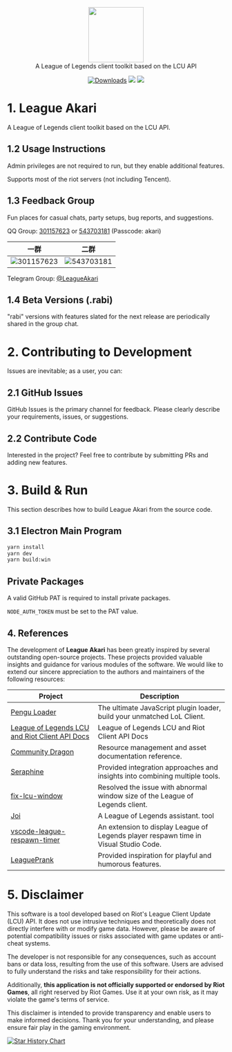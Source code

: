 <div align="center">
  <div>
    <img
    src="https://github.com/LeagueAkari/LeagueAkari/raw/HEAD/pictures/logo.png"
    width="128"
    height="128"
    />
  </div>
  A League of Legends client toolkit based on the LCU API
</div>

<p align="center">
    <a href="https://github.com/LeagueAkari/LeagueAkari/releases"><img src="https://img.shields.io/github/release/LeagueAkari/LeagueAkari.svg?style=flat-square&maxAge=600" alt="Downloads"></a>
    <a href="https://github.com/LeagueAkari/LeagueAkari/releases">
    <img src="https://img.shields.io/github/downloads/LeagueAkari/LeagueAkari/total?style=flat&label=Downloads"></a>
    <a href="https://github.com/LeagueAkari/LeagueAkari/stargazers">
    <img src="https://img.shields.io/github/stars/LeagueAkari/LeagueAkari?style=flat&label=Stars">
  </a>
</p>

# 1. League Akari

A League of Legends client toolkit based on the LCU API.

## 1.2 Usage Instructions

Admin privileges are not required to run, but they enable additional features.

Supports most of the riot servers (not including Tencent).

## 1.3 Feedback Group

Fun places for casual chats, party setups, bug reports, and suggestions.

QQ Group: [301157623](https://qm.qq.com/q/F1Xv85etlm) or [543703181](https://qm.qq.com/q/jotnhHpG70) (Passcode: akari)

| 一群   | 二群 |
| :--------: | :------: |
| ![301157623](https://github.com/user-attachments/assets/2642c6a8-6162-459f-9faf-cb83b959c2c5) | ![543703181](https://github.com/user-attachments/assets/f418b2cd-f5e0-4613-93c5-f3e17cf00652) |

Telegram Group: [@LeagueAkari](https://t.me/leagueakari)

## 1.4 Beta Versions (.rabi)

"rabi" versions with features slated for the next release are periodically shared in the group chat.

# 2. Contributing to Development

Issues are inevitable; as a user, you can:

## 2.1 GitHub Issues

GitHub Issues is the primary channel for feedback. Please clearly describe your requirements, issues, or suggestions.

## 2.2 Contribute Code

Interested in the project? Feel free to contribute by submitting PRs and adding new features.

# 3. Build & Run

This section describes how to build League Akari from the source code.

## 3.1 Electron Main Program

```bash
yarn install
yarn dev
yarn build:win
```

## Private Packages

A valid GitHub PAT is required to install private packages.

`NODE_AUTH_TOKEN` must be set to the PAT value.

## 4. References

The development of **League Akari** has been greatly inspired by several outstanding open-source projects. These projects provided valuable insights and guidance for various modules of the software. We would like to extend our sincere appreciation to the authors and maintainers of the following resources:

| Project                                                                                            | Description                                                                          |
| -------------------------------------------------------------------------------------------------- | ------------------------------------------------------------------------------------ |
| [Pengu Loader](https://github.com/PenguLoader/PenguLoader)                                         | The ultimate JavaScript plugin loader, build your unmatched LoL Client.              |
| [League of Legends LCU and Riot Client API Docs](https://github.com/KebsCS/lcu-and-riotclient-api) | League of Legends LCU and Riot Client API Docs                                       |
| [Community Dragon](https://www.communitydragon.org/documentation/assets)                           | Resource management and asset documentation reference.                               |
| [Seraphine](https://github.com/Zzaphkiel/Seraphine)                                                | Provided integration approaches and insights into combining multiple tools.          |
| [fix-lcu-window](https://github.com/LeagueTavern/fix-lcu-window)                                   | Resolved the issue with abnormal window size of the League of Legends client.        |
| [Joi](https://github.com/watchingfun/Joi)                                                          | A League of Legends assistant. tool                                                  |
| [vscode-league-respawn-timer](https://github.com/Coooookies/vscode-league-respawn-timer)           | An extension to display League of Legends player respawn time in Visual Studio Code. |
| [LeaguePrank](https://github.com/LeagueTavern/LeaguePrank)                                         | Provided inspiration for playful and humorous features.                              |

# 5. Disclaimer

This software is a tool developed based on Riot's League Client Update (LCU) API. It does not use intrusive techniques and theoretically does not directly interfere with or modify game data. However, please be aware of potential compatibility issues or risks associated with game updates or anti-cheat systems.

The developer is not responsible for any consequences, such as account bans or data loss, resulting from the use of this software. Users are advised to fully understand the risks and take responsibility for their actions.

Additionally, **this application is not officially supported or endorsed by Riot Games**, all right reserved by Riot Games. Use it at your own risk, as it may violate the game's terms of service.

This disclaimer is intended to provide transparency and enable users to make informed decisions. Thank you for your understanding, and please ensure fair play in the gaming environment.

[![Star History Chart](https://api.star-history.com/svg?repos=LeagueAkari/LeagueAkari&type=Date)](https://star-history.com/#LeagueAkari/LeagueAkari&Date)
